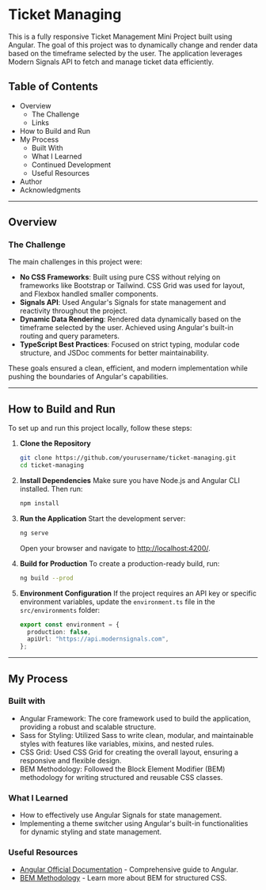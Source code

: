 # Ticket Managing

This is a fully responsive Ticket Management Mini Project built using Angular. The goal of this project was to dynamically change and render data based on the timeframe selected by the user. The application leverages Modern Signals API to fetch and manage ticket data efficiently.

## Table of Contents

- Overview
  - The Challenge
  - Links
- How to Build and Run
- My Process
  - Built With
  - What I Learned
  - Continued Development
  - Useful Resources
- Author
- Acknowledgments

---

## Overview

### The Challenge

The main challenges in this project were:

- **No CSS Frameworks**: Built using pure CSS without relying on frameworks like Bootstrap or Tailwind. CSS Grid was used for layout, and Flexbox handled smaller components.
- **Signals API**: Used Angular's Signals for state management and reactivity throughout the project.
- **Dynamic Data Rendering**: Rendered data dynamically based on the timeframe selected by the user. Achieved using Angular's built-in routing and query parameters.
- **TypeScript Best Practices**: Focused on strict typing, modular code structure, and JSDoc comments for better maintainability.

These goals ensured a clean, efficient, and modern implementation while pushing the boundaries of Angular's capabilities.

---

## How to Build and Run

To set up and run this project locally, follow these steps:

1. **Clone the Repository**

   ```sh
   git clone https://github.com/yourusername/ticket-managing.git
   cd ticket-managing
   ```

2. **Install Dependencies**
   Make sure you have Node.js and Angular CLI installed. Then run:

   ```sh
   npm install
   ```

3. **Run the Application**
   Start the development server:

   ```sh
   ng serve
   ```

   Open your browser and navigate to [http://localhost:4200/](http://localhost:4200/).

4. **Build for Production**
   To create a production-ready build, run:

   ```sh
   ng build --prod
   ```

5. **Environment Configuration**
   If the project requires an API key or specific environment variables, update the `environment.ts` file in the `src/environments` folder:
   ```ts
   export const environment = {
     production: false,
     apiUrl: "https://api.modernsignals.com",
   };
   ```

---

## My Process

### Built with

- Angular Framework: The core framework used to build the application, providing a robust and scalable structure.
- Sass for Styling: Utilized Sass to write clean, modular, and maintainable styles with features like variables, mixins, and nested rules.
- CSS Grid: Used CSS Grid for creating the overall layout, ensuring a responsive and flexible design.
- BEM Methodology: Followed the Block Element Modifier (BEM) methodology for writing structured and reusable CSS classes.

### What I Learned

- How to effectively use Angular Signals for state management.
- Implementing a theme switcher using Angular's built-in functionalities for dynamic styling and state management.

### Useful Resources

- [Angular Official Documentation](https://angular.io/docs) - Comprehensive guide to Angular.
- [BEM Methodology](http://getbem.com/) - Learn more about BEM for structured CSS.
